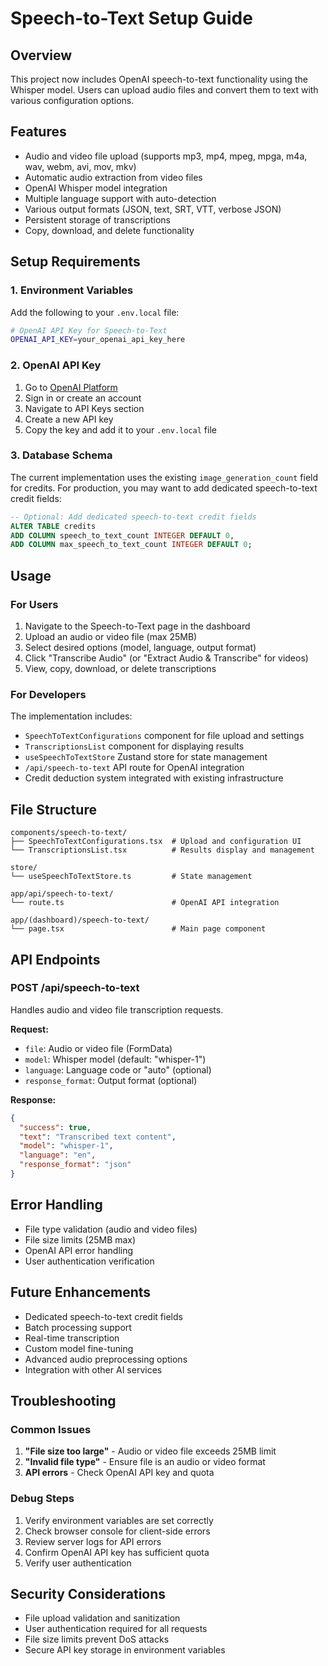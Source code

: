 # Speech-to-Text Setup Guide

## Overview
This project now includes OpenAI speech-to-text functionality using the Whisper model. Users can upload audio files and convert them to text with various configuration options.

## Features
- Audio and video file upload (supports mp3, mp4, mpeg, mpga, m4a, wav, webm, avi, mov, mkv)
- Automatic audio extraction from video files
- OpenAI Whisper model integration
- Multiple language support with auto-detection
- Various output formats (JSON, text, SRT, VTT, verbose JSON)
- Persistent storage of transcriptions
- Copy, download, and delete functionality

## Setup Requirements

### 1. Environment Variables
Add the following to your `.env.local` file:

```bash
# OpenAI API Key for Speech-to-Text
OPENAI_API_KEY=your_openai_api_key_here
```

### 2. OpenAI API Key
1. Go to [OpenAI Platform](https://platform.openai.com/)
2. Sign in or create an account
3. Navigate to API Keys section
4. Create a new API key
5. Copy the key and add it to your `.env.local` file

### 3. Database Schema
The current implementation uses the existing `image_generation_count` field for credits. For production, you may want to add dedicated speech-to-text credit fields:

```sql
-- Optional: Add dedicated speech-to-text credit fields
ALTER TABLE credits 
ADD COLUMN speech_to_text_count INTEGER DEFAULT 0,
ADD COLUMN max_speech_to_text_count INTEGER DEFAULT 0;
```

## Usage

### For Users
1. Navigate to the Speech-to-Text page in the dashboard
2. Upload an audio or video file (max 25MB)
3. Select desired options (model, language, output format)
4. Click "Transcribe Audio" (or "Extract Audio & Transcribe" for videos)
5. View, copy, download, or delete transcriptions

### For Developers
The implementation includes:
- `SpeechToTextConfigurations` component for file upload and settings
- `TranscriptionsList` component for displaying results
- `useSpeechToTextStore` Zustand store for state management
- `/api/speech-to-text` API route for OpenAI integration
- Credit deduction system integrated with existing infrastructure

## File Structure
```
components/speech-to-text/
├── SpeechToTextConfigurations.tsx  # Upload and configuration UI
└── TranscriptionsList.tsx          # Results display and management

store/
└── useSpeechToTextStore.ts         # State management

app/api/speech-to-text/
└── route.ts                        # OpenAI API integration

app/(dashboard)/speech-to-text/
└── page.tsx                        # Main page component
```

## API Endpoints

### POST /api/speech-to-text
Handles audio and video file transcription requests.

**Request:**
- `file`: Audio or video file (FormData)
- `model`: Whisper model (default: "whisper-1")
- `language`: Language code or "auto" (optional)
- `response_format`: Output format (optional)

**Response:**
```json
{
  "success": true,
  "text": "Transcribed text content",
  "model": "whisper-1",
  "language": "en",
  "response_format": "json"
}
```



## Error Handling
- File type validation (audio and video files)
- File size limits (25MB max)
- OpenAI API error handling
- User authentication verification

## Future Enhancements
- Dedicated speech-to-text credit fields
- Batch processing support
- Real-time transcription
- Custom model fine-tuning
- Advanced audio preprocessing options
- Integration with other AI services

## Troubleshooting

### Common Issues
1. **"File size too large"** - Audio or video file exceeds 25MB limit
2. **"Invalid file type"** - Ensure file is an audio or video format
3. **API errors** - Check OpenAI API key and quota

### Debug Steps
1. Verify environment variables are set correctly
2. Check browser console for client-side errors
3. Review server logs for API errors
4. Confirm OpenAI API key has sufficient quota
5. Verify user authentication

## Security Considerations
- File upload validation and sanitization
- User authentication required for all requests
- File size limits prevent DoS attacks
- Secure API key storage in environment variables
